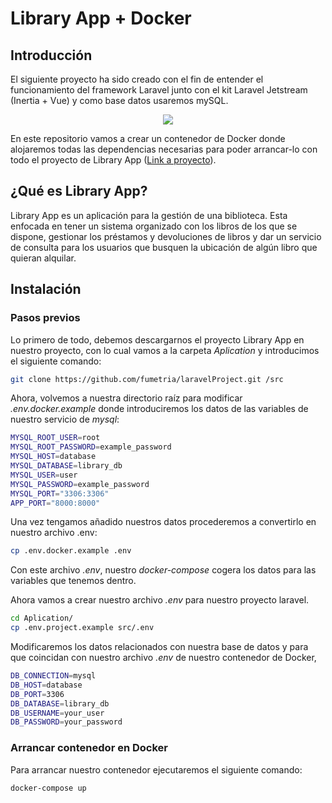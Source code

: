 # Library App + Docker

## Introducción
El siguiente proyecto ha sido creado con el fin de entender el funcionamiento del framework Laravel junto con el kit Laravel Jetstream (Inertia + Vue) y como base datos usaremos mySQL.
<p align="center">
  <a href="https://skillicons.dev">
    <img src="https://skillicons.dev/icons?i=docker,laravel,vue,mysql,tailwind&theme=light" />
  </a>
</p> 

En este repositorio vamos a crear un contenedor de Docker donde alojaremos todas las dependencias necesarias para poder arrancar-lo con todo el proyecto de Library App ([Link a proyecto](https://github.com/fumetria/laravelProject.git)).

## ¿Qué es Library App?

Library App es un aplicación para la gestión de una biblioteca. Esta enfocada en tener un sistema organizado con los libros de los que se dispone, gestionar los préstamos y devoluciones de libros y dar un servicio de consulta para los usuarios que busquen la ubicación de algún libro que quieran alquilar.

## Instalación

### Pasos previos

Lo primero de todo, debemos descargarnos el proyecto Library App en nuestro proyecto, con lo cual vamos a la carpeta *Aplication*  y introducimos el siguiente comando:
```bash
git clone https://github.com/fumetria/laravelProject.git /src
```

Ahora, volvemos a nuestra directorio raíz para modificar *.env.docker.example* donde introduciremos los datos de las variables de nuestro servicio de *mysql*:

```bash
MYSQL_ROOT_USER=root
MYSQL_ROOT_PASSWORD=example_password
MYSQL_HOST=database
MYSQL_DATABASE=library_db
MYSQL_USER=user
MYSQL_PASSWORD=example_password
MYSQL_PORT="3306:3306"
APP_PORT="8000:8000"
```

Una vez tengamos añadido nuestros datos procederemos a convertirlo en nuestro archivo .env:

```bash
cp .env.docker.example .env
```
Con este archivo *.env*, nuestro *docker-compose* cogera los datos para las variables que tenemos dentro.

Ahora vamos a crear nuestro archivo *.env* para nuestro proyecto laravel.
```bash
cd Aplication/
cp .env.project.example src/.env
```
Modificaremos los datos relacionados con nuestra base de datos y para que coincidan con nuestro archivo *.env* de nuestro contenedor de Docker,
```bash
DB_CONNECTION=mysql
DB_HOST=database
DB_PORT=3306
DB_DATABASE=library_db
DB_USERNAME=your_user
DB_PASSWORD=your_password
```

### Arrancar contenedor en Docker

Para arrancar nuestro contenedor ejecutaremos el siguiente comando:

```bash
docker-compose up
```